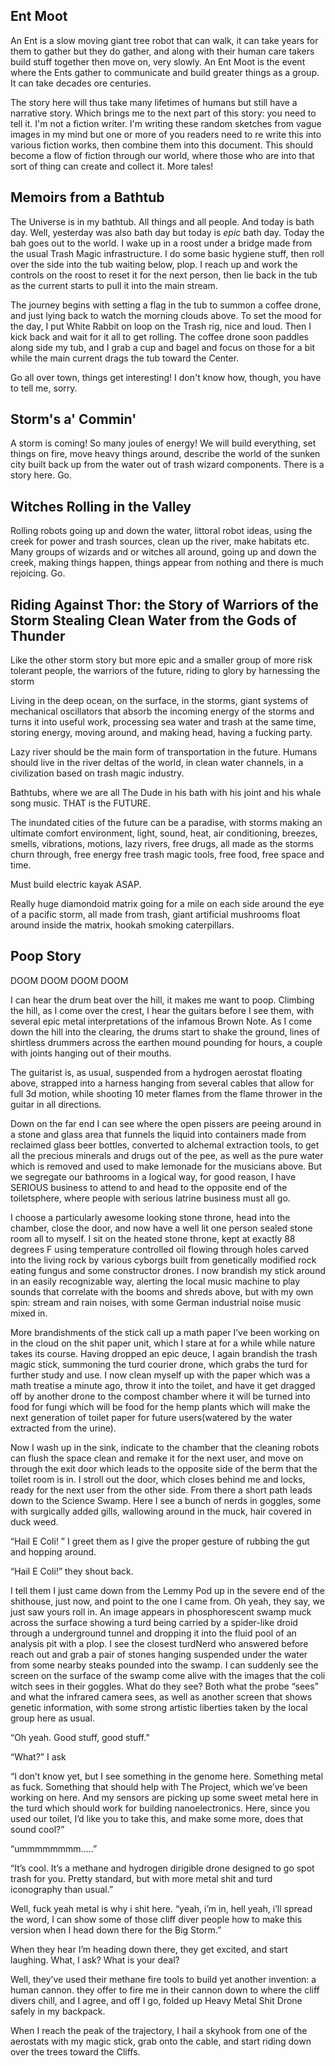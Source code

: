 

## Ent Moot

An Ent is a slow moving giant tree robot that can walk, it can take years for them to gather but they do gather, and along with their human care takers build stuff together then move on, very slowly.  An Ent Moot is the event where the Ents gather to communicate and build greater things as a group.   It can take decades ore centuries.  

The story here will thus take many lifetimes of humans but still have a narrative story.  Which brings me to the next part of this story: you need to tell it.  I'm not a fiction writer.  I'm writing these random sketches from vague images in my mind but one or more of you readers need to re write this into various fiction works, then combine them into this document.  This should become a flow of fiction through our world, where those who are into that sort of thing can create and collect it.  More tales! 


## Memoirs from a Bathtub

The Universe is in my bathtub.  All things and all people.  And today is bath day.  Well, yesterday was also bath day but today is *epic* bath day.  Today the bah goes out to the world.  I wake up in a roost under a bridge made from the usual Trash Magic infrastructure.  I do some basic hygiene stuff, then roll over the side into the tub waiting below, plop.  I reach up and work the controls on the roost to reset it for the next person, then lie back in the tub as the current starts to pull it into the main stream.  

The journey begins with setting a flag in the tub to summon a coffee drone, and just lying back to watch the morning clouds above. To set the mood for the day, I put White Rabbit on loop on the Trash rig, nice and loud.   Then I kick back and wait for it all to get rolling.  The coffee drone soon paddles along side my tub, and I grab a cup and bagel and focus on those for a bit while the main current drags the tub toward the Center.  

Go all over town, things get interesting!  I don't know how, though, you have to tell me, sorry.  

## Storm's a' Commin'

A storm is coming! So many joules of energy!  We will build everything, set things on fire, move heavy things around, describe the world of the sunken city built back up from the water out of trash wizard components.  There is a story here. Go.

## Witches Rolling in the Valley

Rolling robots going up and down the water, littoral robot ideas, using the creek for power and trash sources, clean up the river, make habitats etc. Many groups of wizards and or witches all around, going up and down the creek, making things happen, things appear from nothing and there is much rejoicing.  Go.



## Riding Against Thor: the Story of Warriors of the Storm Stealing Clean Water from the Gods of Thunder
 
Like the other storm story but more epic and a smaller group of more risk tolerant people, the warriors of the future, riding to glory by harnessing the storm

Living in the deep ocean, on the surface, in the storms, giant systems of mechanical oscillators that absorb the incoming energy of the storms and turns it into useful work, processing sea water and trash at the same time, storing energy, moving around, and making head, having a fucking party.  

Lazy river should be the main form of transportation in the future. Humans should live in the river deltas of the world, in clean water channels, in a civilization based on trash magic industry.  

Bathtubs, where we are all The Dude in his bath with his joint and his whale song music.  THAT is  the FUTURE.  

The inundated cities of the future can be a paradise, with storms making an ultimate comfort environment, light, sound, heat, air conditioning, breezes, smells, vibrations, motions, lazy rivers, free drugs, all made as the storms churn through, free energy free trash magic tools, free food, free space and time.  

Must build electric kayak ASAP.  

Really huge diamondoid matrix going for a mile on each side around the eye of a pacific storm, all made from trash, giant artificial mushrooms float around inside the matrix, hookah smoking caterpillars.  

## Poop Story

DOOM DOOM DOOM DOOM

I can hear the drum beat over the hill, it makes me want to poop.  Climbing the hill, as I come over the crest, I hear the guitars before I see them, with several epic metal interpretations of the infamous Brown Note.  As I come down the hill into the clearing, the drums start to shake the ground, lines of shirtless drummers across the earthen mound pounding for hours, a couple with joints hanging out of their mouths.

The guitarist is, as usual, suspended from a hydrogen aerostat floating above, strapped into a harness hanging from several cables that allow for full 3d motion, while shooting 10 meter flames from the flame thrower in the guitar in all directions.

Down on the far end I can see where the open pissers are peeing around in a stone and glass area that funnels the liquid into containers made from reclaimed glass beer bottles, converted to alchemal extraction tools, to get all the precious minerals and drugs out of the pee, as well as the pure water which is removed and used to make lemonade for the musicians above. But we segregate our bathrooms in a logical way, for good reason, I have SERIOUS business to attend to and head to the opposite end of the toiletsphere, where people with serious latrine business must all go.

I choose a particularly awesome looking stone throne, head into the chamber, close the door, and now have a well lit one person sealed stone room  all to myself.  I sit on the heated stone throne, kept at exactly 88 degrees F using temperature controlled oil flowing through holes carved into the living rock by various cyborgs built from genetically modified rock eating fungus and some constructor drones.  I now brandish my stick around in an easily recognizable way, alerting the local music machine to play sounds that correlate with the booms and shreds above, but with my own spin: stream and rain noises, with some German industrial noise music mixed in.

More brandishments of the stick call up a math paper I’ve been working on in the cloud on the shit paper unit, which I stare at for a while while nature takes its course.  Having dropped an epic deuce, I again brandish the trash magic stick, summoning the turd courier drone, which grabs the turd for further study and use.  I now clean myself up with the paper which was a math treatise a minute ago, throw it into the toilet, and have it get dragged off by another drone to the compost chamber where it will be turned into food for fungi which will be food for the hemp plants which will make the next generation of toilet paper for future users(watered by the water extracted from the urine).

Now I wash up in the sink, indicate to the chamber that the cleaning robots can flush the space clean and remake it for the next user, and move on through the exit door which leads to the opposite side of the berm that the toilet room is in. I stroll out the door, which closes behind me and locks, ready for the next user from the other side.  From there a short path leads down to the Science Swamp.  Here I see a bunch of nerds in goggles, some with surgically added gills, wallowing around in the muck, hair covered in duck weed.

“Hail E Coli! ”  I greet them as I give the proper gesture of rubbing the gut and hopping around.

“Hail E Coli!” they shout back.

I tell them I just came down from the Lemmy Pod up in the severe end of the shithouse, just now, and point to the one I came from.  Oh yeah, they say, we just saw yours roll in.  An image appears in phosphorescent swamp muck across the surface showing a turd being carried by a spider-like droid through a underground tunnel and dropping it into the fluid pool of an analysis pit with a plop.  I see the closest turdNerd who answered before reach out and grab a pair of stones hanging suspended under the water from some nearby steaks pounded into the swamp.  I can suddenly see the screen on the surface of the swamp come alive with the images that the coli witch sees in their goggles.  What do they see?  Both what the probe “sees” and what the infrared camera sees, as well as another screen that shows genetic information, with some strong artistic liberties taken by the local group here as usual.

“Oh yeah.  Good stuff, good stuff.”

“What?”  I ask

“I don’t know yet, but I see something in the genome here.   Something metal as fuck.  Something that should help with The Project, which we’ve been working on here.  And my sensors are picking up some sweet metal here in the  turd which should work for building nanoelectronics.  Here, since you used our toilet, I’d like you to take this, and make some more, does that sound cool?”

“ummmmmmmm…..”

“It’s cool.  It’s a methane and hydrogen dirigible drone designed to go spot trash for you. Pretty standard, but with more metal shit and turd iconography than usual.”

Well, fuck yeah metal is why i shit here.  “yeah, i’m in, hell yeah, i’ll spread the word, I can show some of those cliff diver people how to make this version when I head down there for the Big Storm.”

When they hear I’m heading down there, they get excited, and start laughing.  What, I ask?    What is your deal?

Well, they’ve used their methane fire tools to build yet another invention: a human cannon.  they offer to fire me in their cannon down to where the cliff divers chill, and I agree, and off I go, folded up Heavy Metal Shit Drone safely in my backpack.

When I reach the peak of the trajectory, I hail a skyhook from one of the aerostats with my magic stick, grab onto the cable, and start riding down over the trees toward the Cliffs.
